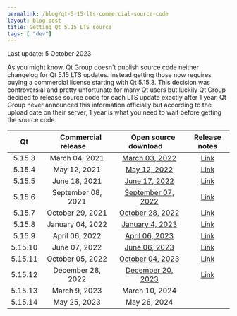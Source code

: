 ```yaml
---
permalink: /blog/qt-5-15-lts-commercial-source-code
layout: blog-post
title: Getting Qt 5.15 LTS source
tags: [ "dev"]
---
```


<p class="font-gray font-xs text-right">Last update: 5 October 2023</p>

As you might know, Qt Group doesn't publish source code neither changelog for Qt 5.15 LTS updates. Instead getting those now requires buying a commercial license starting with Qt 5.15.3. This decision was controversial and pretty unfortunate for many Qt users but luckily Qt Group decided to release source code for each LTS update exactly after 1 year.
Qt Group never announced this information officially but according to the upload date on their server, 1 year is what you need to wait before getting the source code.

<!--more-->

| Qt          |  &nbsp;&nbsp;&nbsp;&nbsp;Commercial release&nbsp;&nbsp;&nbsp;&nbsp;  | &nbsp;&nbsp;&nbsp;&nbsp;Open source download&nbsp;&nbsp;&nbsp;&nbsp; | Release notes
|:-----------:|:--------------------:|:--------------------:| :-----------:
| 5.15.3      |  March 04, 2021      | [March 03, 2022](https://download.qt.io/official_releases/qt/5.15/5.15.3/)     | [Link](https://code.qt.io/cgit/qt/qtreleasenotes.git/about/qt/5.15.3/release-note.md) |
| 5.15.4      |  May 12, 2021        | [May 12, 2022](https://download.qt.io/official_releases/qt/5.15/5.15.4/)       | [Link](https://code.qt.io/cgit/qt/qtreleasenotes.git/about/qt/5.15.4/release-note.md) |
| 5.15.5      |  June 18, 2021       | [June 17, 2022](https://download.qt.io/official_releases/qt/5.15/5.15.5/)      | [Link](https://code.qt.io/cgit/qt/qtreleasenotes.git/about/qt/5.15.5/release-note.md) |
| 5.15.6      |  September 08, 2021  | [September 07, 2022](https://download.qt.io/official_releases/qt/5.15/5.15.6/) | [Link](https://code.qt.io/cgit/qt/qtreleasenotes.git/about/qt/5.15.6/release-note.md) |
| 5.15.7      |  October 29, 2021    | [October 28, 2022](https://download.qt.io/official_releases/qt/5.15/5.15.7/)   | [Link](https://code.qt.io/cgit/qt/qtreleasenotes.git/about/qt/5.15.7/release-note.md) |
| 5.15.8      |  January 04, 2022    | [January 4, 2023](https://download.qt.io/official_releases/qt/5.15/5.15.8/)   | [Link](https://code.qt.io/cgit/qt/qtreleasenotes.git/about/qt/5.15.8/release-note.md) |
| 5.15.9      |  April 06, 2022      | [April 06, 2023](https://download.qt.io/official_releases/qt/5.15/5.15.9/) | [Link](https://code.qt.io/cgit/qt/qtreleasenotes.git/about/qt/5.15.9/release-note.md) | 
| 5.15.10     |  June 07, 2022       | [June 06, 2023](https://download.qt.io/official_releases/qt/5.15/5.15.10/) | [Link](https://code.qt.io/cgit/qt/qtreleasenotes.git/about/qt/5.15.10/release-note.md) | 
| 5.15.11     |  October 05, 2022    | [October 04, 2023](https://download.qt.io/official_releases/qt/5.15/5.15.11/) | [Link](https://code.qt.io/cgit/qt/qtreleasenotes.git/about/qt/5.15.11/release-note.md) |
| 5.15.12     |  December 28, 2022    | [December 20, 2023](https://download.qt.io/official_releases/qt/5.15/5.15.12/) | [Link](https://code.qt.io/cgit/qt/qtreleasenotes.git/about/qt/5.15.12/release-note.md) |
| 5.15.13     |  March 9, 2023    | March 10, 2024 | |
| 5.15.14     |  May 25, 2023    | May 26, 2024 | |



